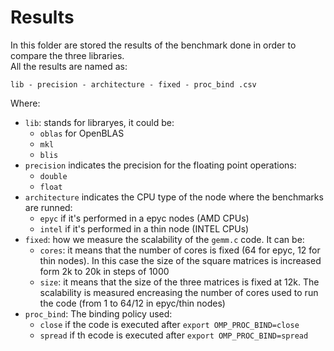 # Results

In this folder are stored the results of the benchmark done in order to compare the three libraries. \
All the results are named as:

`lib - precision - architecture - fixed - proc_bind .csv`

Where: 

- `lib`: stands for libraryes, it could be:
    - `oblas` for OpenBLAS
    - `mkl` 
    - `blis`
- `precision` indicates the precision for the floating point operations:
    - `double`
    - `float`
- `architecture` indicates the CPU type of the node where the benchmarks are runned: 
    - `epyc` if it's performed in a epyc nodes (AMD CPUs)
    - `intel` if it's performed in a thin node  (INTEL CPUs)
- `fixed`: how we measure the scalability of the `gemm.c` code. It can be: 
    - `cores`: it means that the number of cores is fixed (64 for epyc, 12 for thin nodes). In this case the size of the square matrices is increased form 2k to 20k in steps of 1000
    - `size`: it means that the size of the three matrices is fixed at 12k. The scalability is measured encreasing the number of cores used to run the code (from 1 to 64/12 in epyc/thin nodes)
- `proc_bind`: The binding policy used:
    - `close` if the code is executed after `export OMP_PROC_BIND=close`
    - `spread` if th ecode is executed after `export OMP_PROC_BIND=spread`
 
